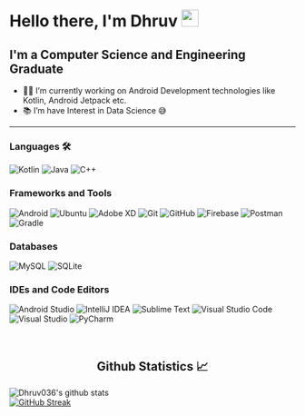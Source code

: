 
<!-- <img alt = "profile views" src="https://komarev.com/ghpvc/?username=dhruv036&color=brightgreen">   -->
# Hello there, I'm Dhruv <img width="30px" height="30px" src="https://media.tenor.com/images/3b388fe03da271d2674faf85eb7c3fcd/tenor.gif" />

## I'm a Computer Science and Engineering Graduate  

- 👨‍💻 I’m currently working on Android Development technologies like Kotlin, Android Jetpack etc.
- 📚 I’m have Interest in Data Science 😅
<!-- - 💪🏼 My Goals to work in Start ups ✈ -->

---

### Languages 🛠 

  <img alt="Kotlin" src="https://img.shields.io/badge/kotlin-%230095D5.svg?&style=for-the-badge&logo=kotlin&logoColor=white" /> <img alt="Java" src="https://img.shields.io/badge/java-%23ED8B00.svg?&style=for-the-badge&logo=java&logoColor=white"/>   <img alt="C++" src="https://img.shields.io/badge/c++%20-%2300599C.svg?&style=for-the-badge&logo=c%2B%2B&ogoColor=white"/>  
 <!-- - <img alt="Python" src="https://img.shields.io/badge/python%20-%2314354C.svg?&style=for-the-badge&logo=python&logoColor=white"/>   -->

### Frameworks and Tools

![Android](https://img.shields.io/badge/Android-3DDC84?style=for-the-badge&logo=android&logoColor=white)  ![Ubuntu](https://img.shields.io/badge/Ubuntu-E95420?style=for-the-badge&logo=ubuntu&logoColor=white)  <img alt="Adobe XD" src="https://img.shields.io/badge/adobe%20xd%20-%23FF26BE.svg?&style=for-the-badge&logo=adobe%20xd&logoColor=white"/>  <img alt = "Git" src="https://img.shields.io/badge/git%20-%23F05033.svg?&style=for-the-badge&logo=git&logoColor=white"/>  <img alt="GitHub" src="https://img.shields.io/badge/github%20-%23121011.svg?&style=for-the-badge&logo=github&logoColor=white"/>  <img alt="Firebase" src="https://img.shields.io/badge/firebase%20-%23039BE5.svg?&style=for-the-badge&logo=firebase"/> ![Postman](https://img.shields.io/badge/Postman-FF6C37?style=for-the-badge&logo=postman&logoColor=white)  ![Gradle](https://img.shields.io/badge/Gradle-02303A.svg?style=for-the-badge&logo=Gradle&logoColor=white)
<br>

### Databases 
![MySQL](https://img.shields.io/badge/mysql-%2300f.svg?style=for-the-badge&logo=mysql&logoColor=white)   ![SQLite](https://img.shields.io/badge/sqlite-%2307405e.svg?style=for-the-badge&logo=sqlite&logoColor=white)


### IDEs and Code Editors
![Android Studio](https://img.shields.io/badge/Android%20Studio-3DDC84.svg?style=for-the-badge&logo=android-studio&logoColor=white)  ![IntelliJ IDEA](https://img.shields.io/badge/IntelliJIDEA-000000.svg?style=for-the-badge&logo=intellij-idea&logoColor=white)  ![Sublime Text](https://img.shields.io/badge/sublime_text-%23575757.svg?style=for-the-badge&logo=sublime-text&logoColor=important)  ![Visual Studio Code](https://img.shields.io/badge/Visual%20Studio%20Code-0078d7.svg?style=for-the-badge&logo=visual-studio-code&logoColor=white)  ![Visual Studio](https://img.shields.io/badge/Visual%20Studio-5C2D91.svg?style=for-the-badge&logo=visual-studio&logoColor=white)  ![PyCharm](https://img.shields.io/badge/pycharm-143?style=for-the-badge&logo=pycharm&logoColor=black&color=black&labelColor=green)

<br/>

 <h2 align="center"> Github Statistics 📈 </h2>
 
 <p align="center">
 
![Dhruv036's github stats](https://github-readme-stats.vercel.app/api?username=dhruv036&theme=blue-green) <br>
[![GitHub Streak](http://github-readme-streak-stats.herokuapp.com?user=dhruv036&theme=onedark_duo&hide_border=true&date_format=M%20j%5B%2C%20Y%5D)](https://git.io/streak-stats) <br>
</p>

